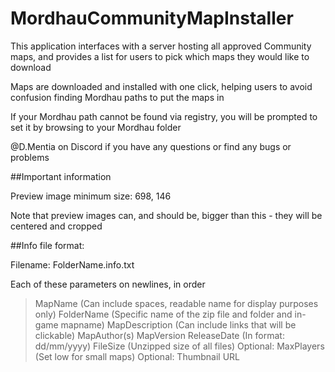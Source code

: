 # MordhauCommunityMapInstaller
This application interfaces with a server hosting all approved Community maps, and provides a list for users to pick which maps they would like to download

Maps are downloaded and installed with one click, helping users to avoid confusion finding Mordhau paths to put the maps in

If your Mordhau path cannot be found via registry, you will be prompted to set it by browsing to your Mordhau folder

@D.Mentia on Discord if you have any questions or find any bugs or problems




##Important information

Preview image minimum size: 698, 146

Note that preview images can, and should be, bigger than this - they will be centered and cropped


##Info file format:

Filename: FolderName.info.txt

Each of these parameters on newlines, in order




>MapName (Can include spaces, readable name for display purposes only)
>FolderName (Specific name of the zip file and folder and in-game mapname)
>MapDescription (Can include links that will be clickable)
>MapAuthor(s)
>MapVersion
>ReleaseDate (In format: dd/mm/yyyy)
>FileSize (Unzipped size of all files)
>Optional: MaxPlayers (Set low for small maps)
>Optional: Thumbnail URL


